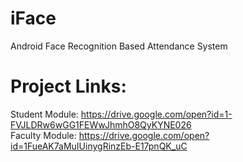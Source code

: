 # iFace
Android Face Recognition Based Attendance System
# Project Links:
Student Module: https://drive.google.com/open?id=1-FVJLDRw6wGG1FEWwJhmhO8QyKYNE026 <br />
Faculty Module: https://drive.google.com/open?id=1FueAK7aMuIUinygRinzEb-E17pnQK_uC

